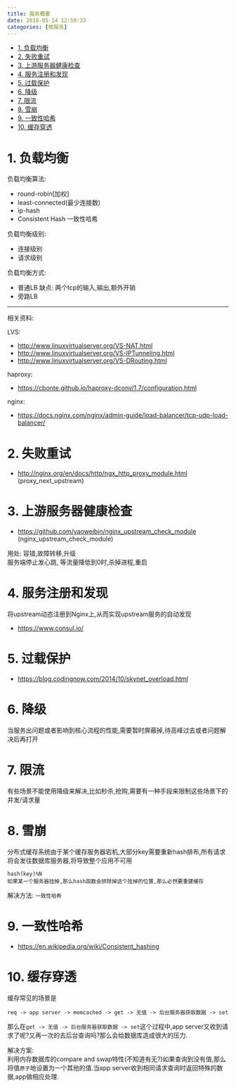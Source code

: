 ```yaml
---
title: 服务概要
date: 2018-05-14 12:59:33
categories: [微服务]
---
```


<!-- TOC -->

- [1. 负载均衡](#1-负载均衡)
- [2. 失败重试](#2-失败重试)
- [3. 上游服务器健康检查](#3-上游服务器健康检查)
- [4. 服务注册和发现](#4-服务注册和发现)
- [5. 过载保护](#5-过载保护)
- [6. 降级](#6-降级)
- [7. 限流](#7-限流)
- [8. 雪崩](#8-雪崩)
- [9. 一致性哈希](#9-一致性哈希)
- [10. 缓存穿透](#10-缓存穿透)

<!-- /TOC -->


<a id="markdown-1-负载均衡" name="1-负载均衡"></a>
# 1. 负载均衡

负载均衡算法:
* round-robin[加权]
* least-connected(最少连接数)
* ip-hash
* Consistent Hash 一致性哈希

负载均衡级别:
* 连接级别
* 请求级别

负载均衡方式:
* 普通LB 缺点: 两个tcp的输入,输出,额外开销
* 旁路LB

---
相关资料:

LVS:
* http://www.linuxvirtualserver.org/VS-NAT.html
* http://www.linuxvirtualserver.org/VS-IPTunneling.html
* http://www.linuxvirtualserver.org/VS-DRouting.html

haproxy:
* https://cbonte.github.io/haproxy-dconv/1.7/configuration.html

nginx:
* https://docs.nginx.com/nginx/admin-guide/load-balancer/tcp-udp-load-balancer/


<a id="markdown-2-失败重试" name="2-失败重试"></a>
# 2. 失败重试

* http://nginx.org/en/docs/http/ngx_http_proxy_module.html (proxy_next_upstream)

<a id="markdown-3-上游服务器健康检查" name="3-上游服务器健康检查"></a>
# 3. 上游服务器健康检查

* https://github.com/yaoweibin/nginx_upstream_check_module (nginx_upstream_check_module)

用处: 容错,故障转移,升级  
服务端停止发心跳, 等流量降低到0时,杀掉进程,重启

<a id="markdown-4-服务注册和发现" name="4-服务注册和发现"></a>
# 4. 服务注册和发现

将upstream动态注册到Nginx上,从而实现upstream服务的自动发现

* https://www.consul.io/


<a id="markdown-5-过载保护" name="5-过载保护"></a>
# 5. 过载保护

* https://blog.codingnow.com/2014/10/skynet_overload.html


<a id="markdown-6-降级" name="6-降级"></a>
# 6. 降级

当服务出问题或者影响到核心流程的性能,需要暂时屏蔽掉,待高峰过去或者问题解决后再打开


<a id="markdown-7-限流" name="7-限流"></a>
# 7. 限流

有些场景不能使用降级来解决,比如秒杀,抢购,需要有一种手段来限制这些场景下的并发/请求量

<a id="markdown-8-雪崩" name="8-雪崩"></a>
# 8. 雪崩

分布式缓存系统由于某个缓存服务器宕机,大部分key需要重新hash排布,所有请求将会发往数据库服务器,将导致整个应用不可用


```
hash(key)%N
如果某一个服务器挂掉,那么hash函数会排除掉这个挂掉的位置,那么必然要重建缓存
```

解决方法: `一致性哈希`

<a id="markdown-9-一致性哈希" name="9-一致性哈希"></a>
# 9. 一致性哈希

* https://en.wikipedia.org/wiki/Consistent_hashing



<a id="markdown-10-缓存穿透" name="10-缓存穿透"></a>
# 10. 缓存穿透

缓存常见的场景是
```
req -> app server -> memcached -> get -> 无值 -> 后台服务器获取数据 -> set
```


那么在`get -> 无值 -> 后台服务器获取数据 -> set`这个过程中,app server又收到请求了呢?又再一次的去后台查询吗?那么会给数据库造成很大的压力.

解决方案:  
利用内存数据库的compare and swap特性(不知道有无?)如果查询到没有值,那么将值`原子`地设置为一个其他的值.当app server收到相同请求查询时返回特殊的数据,app做相应处理.

